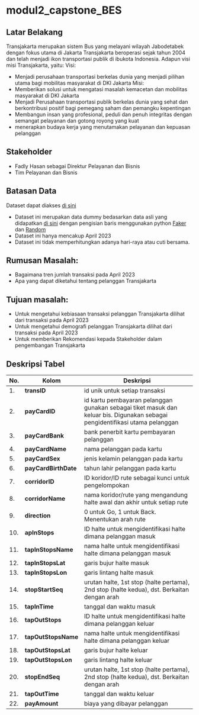 # modul2_capstone_BES
## Latar Belakang
Transjakarta merupakan sistem Bus yang melayani wilayah Jabodetabek dengan fokus utama di Jakarta Transjakarta beroperasi sejak tahun 2004 dan telah menjadi ikon transportasi publik di ibukota Indonesia. 
Adapun visi misi Transjakarta, yaitu:
Visi: 
- Menjadi perusahaan transportasi berkelas dunia yang menjadi pilihan utama bagi mobilitas masyarakat di DKI Jakarta
Misi:
- Memberikan solusi untuk mengatasi masalah kemacetan dan mobilitas masyarakat di DKI Jakarta
- Menjadi Perusahaan transportasi publik berkelas dunia yang sehat dan berkontribusi positif bagi pemegang saham dan pemangku kepentingan
- Membangun insan yang profesional, peduli dan penuh integritas dengan semangat pelayanan dan gotong royong yang kuat
- menerapkan budaya kerja yang menutamakan pelayanan dan kepuasan pelanggan

## Stakeholder
- Fadly Hasan sebagai Direktur Pelayanan dan Bisnis
- Tim Pelayanan dan Bisnis
## Batasan Data
Dataset dapat diakses [di sini](https://www.kaggle.com/datasets/dikisahkan/transjakarta-transportation-transaction) 
- Dataset ini merupakan data dummy bedasarkan data asli yang didapatkan [di sini](https://ppid.transjakarta.co.id/pusat-data/data-terbuka/transjakarta-gtfs-feed) dengan pengisian baris menggunakan python [Faker](https://faker.readthedocs.io/en/master/) dan [Random](https://docs.python.org/3/library/random.html) 
- Dataset ini hanya mencakup April 2023
- Dataset ini tidak memperhitungkan adanya hari-raya atau cuti bersama.

## Rumusan Masalah:
- Bagaimana tren jumlah transaksi pada April 2023
- Apa yang dapat diketahui tentang pelanggan Transjakarta

## Tujuan masalah:
- Untuk mengetahui kebiasaan transaksi pelanggan Transjakarta dilihat dari transaksi pada April 2023
- Untuk mengetahui demografi pelanggan Transjakarta dilihat dari transaksi pada April 2023
- Untuk memberikan Rekomendasi kepada Stakeholder dalam pengembangan Transjakarta

## Deskripsi Tabel
| No. | Kolom | Deskripsi | 
|-|-|-|
| 1. | **transID** | id unik untuk setiap transaksi | 
| 2. | **payCardID** | id kartu pembayaran pelanggan gunakan sebagai tiket masuk dan keluar bis. Digunakan sebagai pengidentifikasi utama pelanggan | 
| 3. | **payCardBank** | bank penerbit kartu pembayaran pelanggan | 
| 4. | **payCardName** | nama pelanggan pada kartu | 
| 5. | **payCardSex** | jenis kelamin pelanggan pada kartu | 
| 6. | **payCardBirthDate** | tahun lahir pelanggan pada kartu |
| 7. | **corridorID** |  ID koridor/ID rute sebagai kunci untuk pengelompokan |
| 8. | **corridorName** | nama koridor/rute yang mengandung halte awal dan akhir untuk setiap rute | 
| 9. | **direction** | 0 untuk Go, 1 untuk Back. Menentukan arah rute |
| 10. | **apInStops** | ID halte untuk mengidentifikasi halte dimana pelanggan masuk |
| 11. | **tapInStopsName** | nama halte untuk mengidentifikasi halte dimana pelanggan masuk |
| 12. | **tapInStopsLat** | garis bujur halte masuk |
| 13. | **tapInStopsLon** | garis lintang halte masuk |
| 14. | **stopStartSeq** | urutan halte, 1st stop (halte pertama), 2nd stop (halte kedua), dst. Berkaitan dengan arah |
| 15. | **tapInTime** | tanggal dan waktu masuk |
| 16. | **tapOutStops** | ID halte untuk mengidentifikasi halte dimana pelanggan keluar |
| 17. | **tapOutStopsName** | nama halte untuk mengidentifikasi halte dimana pelanggan keluar |
| 18. | **tapOutStopsLat** | garis bujur halte keluar |
| 19. | **tapOutStopsLon** | garis lintang halte keluar |
| 20. | **stopEndSeq** | urutan halte, 1st stop (halte pertama), 2nd stop (halte kedua), dst. Berkaitan dengan arah |
| 21. | **tapOutTime** | tanggal dan waktu keluar |
| 22. | **payAmount** | biaya yang dibayar pelanggan |
